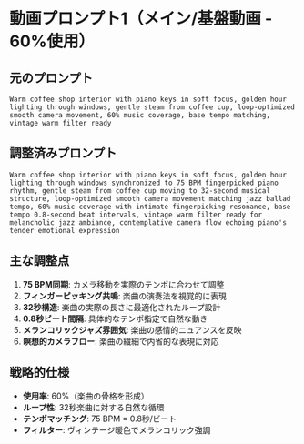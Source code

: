 # 動画プロンプト1（メイン/基盤動画 - 60%使用）

## 元のプロンプト
```
Warm coffee shop interior with piano keys in soft focus, golden hour lighting through windows, gentle steam from coffee cup, loop-optimized smooth camera movement, 60% music coverage, base tempo matching, vintage warm filter ready
```

## 調整済みプロンプト
```
Warm coffee shop interior with piano keys in soft focus, golden hour lighting through windows synchronized to 75 BPM fingerpicked piano rhythm, gentle steam from coffee cup moving to 32-second musical structure, loop-optimized smooth camera movement matching jazz ballad tempo, 60% music coverage with intimate fingerpicking resonance, base tempo 0.8-second beat intervals, vintage warm filter ready for melancholic jazz ambiance, contemplative camera flow echoing piano's tender emotional expression
```

## 主な調整点
1. **75 BPM同期**: カメラ移動を実際のテンポに合わせて調整
2. **フィンガーピッキング共鳴**: 楽曲の演奏法を視覚的に表現
3. **32秒構造**: 楽曲の実際の長さに最適化されたループ設計
4. **0.8秒ビート間隔**: 具体的なテンポ指定で自然な動き
5. **メランコリックジャズ雰囲気**: 楽曲の感情的ニュアンスを反映
6. **瞑想的カメラフロー**: 楽曲の繊細で内省的な表現に対応

## 戦略的仕様
- **使用率**: 60%（楽曲の骨格を形成）
- **ループ性**: 32秒楽曲に対する自然な循環
- **テンポマッチング**: 75 BPM = 0.8秒/ビート
- **フィルター**: ヴィンテージ暖色でメランコリック強調